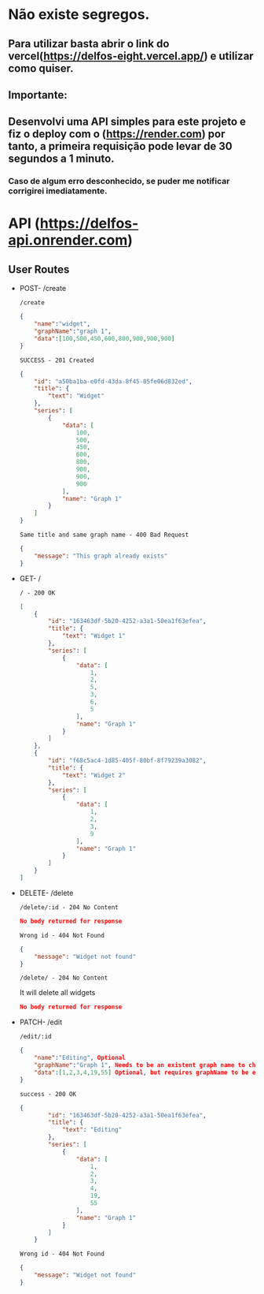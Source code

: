 # Não existe segregos.

## Para utilizar basta abrir o link do vercel(https://delfos-eight.vercel.app/) e utilizar como quiser.

## Importante:

## Desenvolvi uma API simples para este projeto e fiz o deploy com o (https://render.com) por tanto, a primeira requisição pode levar de 30 segundos a 1 minuto.
### Caso de algum erro desconhecido, se puder me notificar corrigirei imediatamente.
#
# API (https://delfos-api.onrender.com)

## User Routes

- POST- /create
    
    `/create`
    
    ```json
    {
    	"name":"widget",
    	"graphName":"graph 1",
    	"data":[100,500,450,600,800,900,900,900]
    }
    ```
    
     `SUCCESS - 201 Created`
    
    ```json
    {
    	"id": "a50ba1ba-e0fd-43da-8f45-05fe06d832ed",
    	"title": {
    		"text": "Widget"
    	},
    	"series": [
    		{
    			"data": [
    				100,
    				500,
    				450,
    				600,
    				800,
    				900,
    				900,
    				900
    			],
    			"name": "Graph 1"
    		}
    	]
    }
    ```
    
     `Same title and same graph name - 400 Bad Request`
    
    ```json
    {
    	"message": "This graph already exists"
    }
    ```
    
- GET- /
    
    `/ - 200 OK`
    
    ```json
    [
    	{
    		"id": "163463df-5b20-4252-a3a1-50ea1f63efea",
    		"title": {
    			"text": "Widget 1"
    		},
    		"series": [
    			{
    				"data": [
    					1,
    					2,
    					5,
    					3,
    					6,
    					5
    				],
    				"name": "Graph 1"
    			}
    		]
    	},
    	{
    		"id": "f68c5ac4-1d85-405f-80bf-8f79239a3082",
    		"title": {
    			"text": "Widget 2"
    		},
    		"series": [
    			{
    				"data": [
    					1,
    					2,
    					3,
    					9
    				],
    				"name": "Graph 1"
    			}
    		]
    	}
    ]
    ```
    
- DELETE- /delete
    
    `/delete/:id - 204 No Content` 
    
    ```json
    No body returned for response
    ```
    
     `Wrong id - 404 Not Found` 
    
    ```json
    {
    	"message": "Widget not found"
    }
    ```
    
     `/delete/ - 204 No Content` 
    
    It will delete all widgets
    
    ```json
    No body returned for response
    ```
    
- PATCH- /edit
    
    `/edit/:id` 
    
    ```json
    {
    	"name":"Editing", Optional
    	"graphName":"Graph 1", Needs to be an existent graph name to change the data
    	"data":[1,2,3,4,19,55] Optional, but requires graphName to be edited
    }
    ```
    
     `success - 200 OK` 
    
    ```json
    {
    		"id": "163463df-5b20-4252-a3a1-50ea1f63efea",
    		"title": {
    			"text": "Editing"
    		},
    		"series": [
    			{
    				"data": [
    					1,
    					2,
    					3,
    					4,
    					19,
    					55
    				],
    				"name": "Graph 1"
    			}
    		]
    	}
    ```
    
     `Wrong id - 404 Not Found` 
    
    ```json
    {
    	"message": "Widget not found"
    }
    ```